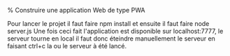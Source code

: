 <!-- PWA PROJECT -->
% Construire une application Web de type PWA

Pour lancer le projet il faut faire npm install et ensuite il faut faire node server.js
Une fois ceci fait l'application est disponible sur localhost:7777, le serveur tourne en local il faut donc éteindre manuellement le serveur en faisant ctrl+c la ou le serveur à été lancé.
